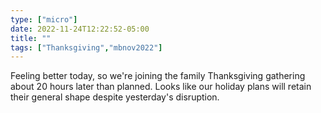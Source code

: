 ```yaml
---
type: ["micro"]
date: 2022-11-24T12:22:52-05:00
title: ""
tags: ["Thanksgiving","mbnov2022"]
---
```

Feeling better today, so we're joining the family Thanksgiving gathering about 20 hours later than planned. Looks like our holiday plans will retain their general shape despite yesterday's disruption.
